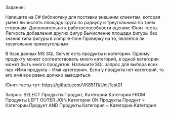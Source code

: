 Задание: 

Напишите на C# библиотеку для поставки внешним клиентам, которая умеет вычислять площадь круга по радиусу и треугольника по трем сторонам. Дополнительно к работоспособности оценим:
Юнит-тесты
Легкость добавления других фигур
Вычисление площади фигуры без знания типа фигуры в compile-time
Проверку на то, является ли треугольник прямоугольным

В базе данных MS SQL Server есть продукты и категории. Одному продукту может соответствовать много категорий, в одной категории может быть много продуктов. Напишите SQL запрос для выбора всех пар «Имя продукта – Имя категории». Если у продукта нет категорий, то его имя все равно должно выводиться.

Юнит-тесты тут: https://github.com/VK85111/UnitTest01

Запрос:
SELECT
  Продукты.Продукт,
  Категории.Категория
FROM Продукты LEFT OUTER JOIN Категории
  ON Продукты.Продукт = Категории.Продукт
  AND Продукты.Категория = Категории.Категория
